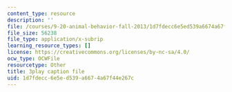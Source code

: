 ```yaml
---
content_type: resource
description: ''
file: /courses/9-20-animal-behavior-fall-2013/1d7fdecc6e5ed539a6674a67f44e267c_472244.srt
file_size: 56238
file_type: application/x-subrip
learning_resource_types: []
license: https://creativecommons.org/licenses/by-nc-sa/4.0/
ocw_type: OCWFile
resourcetype: Other
title: 3play caption file
uid: 1d7fdecc-6e5e-d539-a667-4a67f44e267c
---
```


